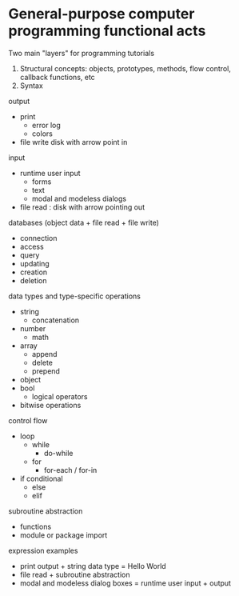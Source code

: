 # General-purpose computer programming functional acts
Two main "layers" for programming tutorials

1. Structural concepts: objects, prototypes, methods, flow control, callback functions, etc
2. Syntax

output
  - print
    - error log
    - colors
  - file write
    disk with arrow point in

input
  - runtime user input
    - forms
    - text
    - modal and modeless dialogs
  - file read : disk with arrow pointing out

databases (object data + file read + file write)
  - connection
  - access
  - query
  - updating
  - creation
  - deletion
  
data types and type-specific operations
  - string
    - concatenation
  - number
    - math
  - array
    - append
    - delete
    - prepend
  - object
  - bool
    - logical operators
  - bitwise operations

control flow
  - loop
    - while
      - do-while
    - for
      - for-each / for-in
  - if conditional
    - else
    - elif

subroutine abstraction
  - functions
  - module or package import

expression examples
- print output + string data type = Hello World
- file read + subroutine abstraction
- modal and modeless dialog boxes = runtime user input + output
